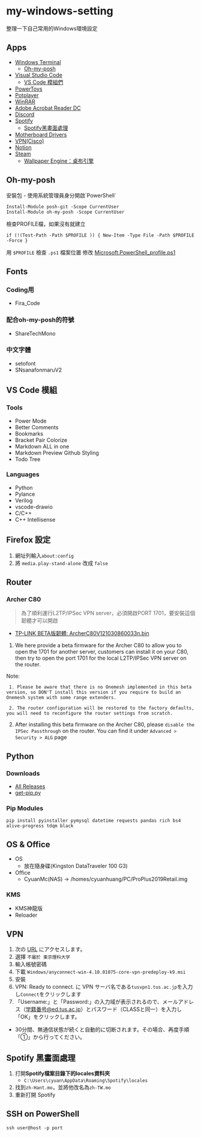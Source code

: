 # my-windows-setting
整理一下自己常用的Windows環境設定

## Apps

 - [Windows Terminal](https://www.microsoft.com/zh-tw/p/windows-terminal/9n0dx20hk701)
     - [Oh-my-posh](#ohmyposh)
 - [Visual Studio Code](https://code.visualstudio.com/)
     - [VS Code 模組們](#vsModules)
 - [PowerToys](https://docs.microsoft.com/zh-tw/windows/powertoys/install)
 - [Potplayer](https://potplayer.daum.net/)
 - [WinRAR](https://rar.tw/)
 - [Adobe Acrobat Reader DC](https://get.adobe.com/tw/reader/)
 - [Discord](https://discord.com/download)
 - [Spotify](https://www.spotify.com/tw/download/windows/)
    - [Spotify黑畫面處理](#solveSpotify)
 - [Motherboard Drivers](https://tw.msi.com/Motherboard/support/H97-GAMING-3)
 - [VPN(Cisco)](#vpn)
 - [Notion](https://www.notion.so/desktop)
 - [Steam](https://store.steampowered.com/about/)
     - [Wallpaper Engine：桌布引擎](https://store.steampowered.com/app/431960/Wallpaper_Engine/)

<h2 id="ohmyposh">Oh-my-posh</h2>
安裝包
 - 使用系統管理員身分開啟`PowerShell`

`Install-Module posh-git -Scope CurrentUser`<br>
`Install-Module oh-my-posh -Scope CurrentUser`

檢查PROFILE檔，如果沒有就建立

`if (!(Test-Path -Path $PROFILE )) { New-Item -Type File -Path $PROFILE -Force }`

用 `$PROFILE` 檢查 `.ps1` 檔案位置
修改 [Microsoft.PowerShell_profile.ps1](https://github.com/dec880126/my-windows-setting/blob/main/Microsoft.PowerShell_profile.ps1)

## Fonts

### Coding用
 - Fira_Code

### 配合oh-my-posh的符號
 - ShareTechMono

### 中文字體
 - setofont
 - SNsanafonmaruV2

<h2 id="vsModules">VS Code 模組</h2>

### Tools

 - Power Mode
 - Better Comments
 - Bookmarks
 - Bracket Pair Colorize
 - Markdown ALL in one
 - Markdown Preview Github Styling
 - Todo Tree

### Languages

 - Python
 - Pylance
 - Verilog
 - vscode-drawio
 - C/C++
 - C++ Intellisense

## Firefox 設定

1. 網址列輸入`about:config`
2. 將 `media.play-stand-alone` 改成 `false`

## Router

### Archer C80

 > 為了順利運行L2TP/IPSec VPN server，必須開啟PORT 1701，要安裝這個韌體才可以開啟
 - [TP-LINK BETA版韌體: ArcherC80V121030860033n.bin](https://github.com/dec880126/my-windows-setting/blob/main/Archer_C80/ArcherC80V121030860033n.bin)

1. We here provide a beta firmware for the Archer C80 to allow you to open the 1701 for another server, customers can install it on your C80, then try to open the port 1701 for the local L2TP/IPSec VPN server on the router.

Note:

     1. Please be aware that there is no Onemesh implemented in this beta version, so DON'T install this version if you require to build an Onemesh system with some range extenders.

     2. The router configuration will be restored to the factory defaults, you will need to reconfigure the router settings from scratch.

2. After installing this beta firmware on the Archer C80, please `disable the IPSec Passthrough` on the router. You can find it under `Advanced > Security > ALG` page
## Python

### Downloads
 - [All Releases](https://www.python.org/downloads/)
 - [get-pip.py](https://bootstrap.pypa.io/get-pip.py)

### Pip Modules
`pip install pyinstaller pymysql datetime requests pandas rich bs4 alive-progress tdqm black`

## OS & Office

 - OS
   - 放在隨身碟(Kingston DataTraveler 100 G3)
 - Office 
   - CyuanMc(NAS) -> /homes/cyuanhuang/PC/ProPlus2019Retail.img

### KMS
- KMS神龍版
- Reloader

<h2 id="vpn">VPN</h2>

1. 次の [URL](https://tus.account.box.com/login?redirect_url=https%3A%2F%2Ftus.app.box.com%2Fs%2F4577m4mvi5pllvr7uqsvdjjsggvcqa0a) にアクセスします。
2. 選擇 `不屬於 東京理科大学`
3. 輸入帳號密碼
4. 下載 `Windows/anyconnect-win-4.10.01075-core-vpn-predeploy-k9.msi`
5. 安裝
6. VPN: Ready to connect. に VPN サーバ名である`tusvpn1.tus.ac.jp`を入力し`Connect`をクリックします
7. 「Username:」と「Password:」の入力域が表示されるので、メールアドレス（学籍番号@ed.tus.ac.jp）とパスワード（CLASSと同一）を入力し「OK」をクリックします。
 - 30分間、無通信状態が続くと自動的に切断されます。その場合、再度手順「①」から行ってください。

<h2 id="solveSpotify">Spotify 黑畫面處理</h2>

1. 打開**Spotify檔案目錄下的locales資料夾**
    - `C:\Users\cyuan\AppData\Roaming\Spotify\locales`
2. 找到`zh-Hant.mo`，並將他改名為`zh-TW.mo`
3. 重新打開 Spotify

## SSH on PowerShell

`ssh user@host -p port`

